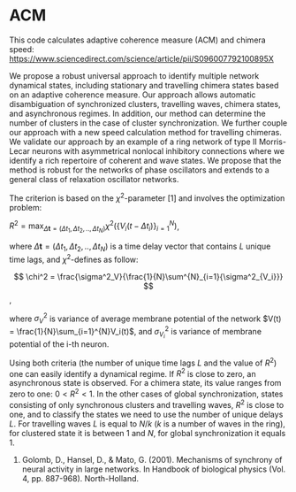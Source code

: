 # ACM
This code calculates adaptive coherence measure (ACM) and chimera speed: https://www.sciencedirect.com/science/article/pii/S096007792100895X

We propose a robust universal approach to identify multiple network dynamical states, including stationary and travelling chimera states based on an adaptive coherence measure. 
		Our approach allows automatic disambiguation of synchronized clusters, travelling waves, chimera states, and asynchronous regimes. In addition, our method can determine the number of clusters in the case of cluster synchronization. We further couple our approach with a new speed calculation method for travelling chimeras. We validate our approach by an example of a ring network of type II Morris-Lecar neurons with asymmetrical nonlocal inhibitory connections where we identify a rich repertoire of coherent and wave states. We propose that the method is robust for the networks of phase oscillators and extends to a general class of relaxation oscillator networks.
    
The criterion is based on the $\chi^2$-parameter [1] and involves the optimization problem:

$R^2 = \max_{\Delta\mathbf{t} = (\Delta t_1, \Delta t_2, .., \Delta t_N)} \chi^2(\{V_i(t - \Delta t_i)\}_{i=1}^N)$,

where $\Delta\mathbf{t} = (\Delta t_1, \Delta t_2, .., \Delta t_N)$ is a time delay vector that contains $L$ unique time lags, and $\chi^2$-defines as follow:

$$	\chi^2 = \frac{\sigma^2_V}{\frac{1}{N}\sum^{N}_{i=1}{\sigma^2_{V_i}}} $$,

where $\sigma^2_V$ is variance of average membrane potential of the network $V(t) = \frac{1}{N}\sum_{i=1}^{N}V_i(t)$, and $\sigma^2_{V_i}$ is variance of membrane potential of the i-th neuron. 

Using both criteria (the number of unique time lags $L$ and the value of $R^2$) one can easily identify a dynamical regime. If $R^2$ is close to zero, an asynchronous state is observed. For a chimera state, its value ranges from zero to one: $0<R^2<1$. In the other cases of global synchronization, states consisting of only synchronous clusters and travelling waves, $R^2$ is close to one, and to classify the states we need to use the number of unique delays $L$. For travelling waves $L$ is equal to $N /k$ ($k$ is a number of waves in the ring), for clustered state it is between $1$ and $N$, for global synchronization it equals $1$.      
    
  


1. Golomb, D., Hansel, D., & Mato, G. (2001). Mechanisms of synchrony of neural activity in large networks. In Handbook of biological physics (Vol. 4, pp. 887-968). North-Holland.
